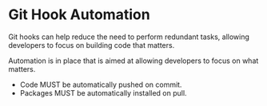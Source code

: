 # Git Hook Automation

Git hooks can help reduce the need to perform redundant tasks, allowing
developers to focus on building code that matters.

Automation is in place that is aimed at allowing developers to focus on what
matters.

- Code MUST be automatically pushed on commit.
- Packages MUST be automatically installed on pull.
